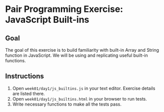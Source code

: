 # Pair Programming Exercise: JavaScript Built-ins

## Goal

The goal of this exercise is to build familiarity with built-in Array and String function in JavaScript. We will be using and replicating useful built-in functions.

## Instructions

1. Open `week01/day1/js_builtins.js` in your text editor. Exercise details are listed there.
1. Open `week01/day1/js_builtins.html` in your browser to run tests.
1. Write necessary functions to make all the tests pass.
